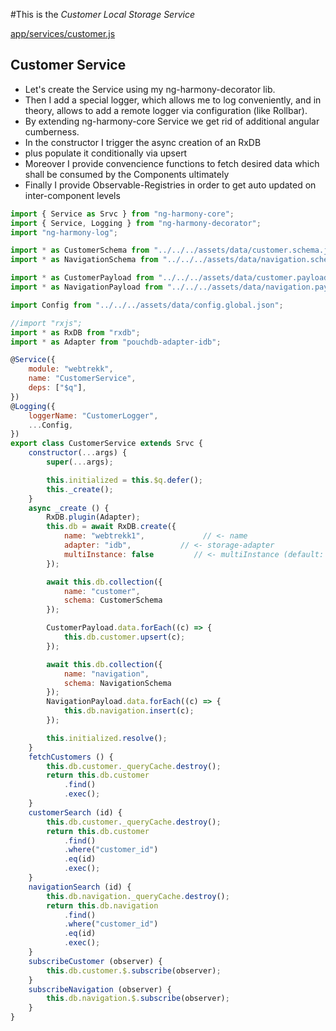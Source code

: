 #This is the _Customer Local Storage Service_

[app/services/customer.js](#Customer-Service "save:")

## Customer Service

* Let's create the Service using my ng-harmony-decorator lib.
* Then I add a special logger, which allows me to log conveniently,
and in theory, allows to add a remote logger via configuration (like Rollbar).
* By extending ng-harmony-core Service we get rid of additional angular cumberness.
* In the constructor I trigger the async creation of an RxDB
* plus populate it conditionally via upsert
* Moreover I provide convencience functions to fetch desired data which shall be consumed by the Components ultimately
* Finally I provide Observable-Registries in order to get auto updated on inter-component levels

```js
import { Service as Srvc } from "ng-harmony-core";
import { Service, Logging } from "ng-harmony-decorator";
import "ng-harmony-log";

import * as CustomerSchema from "../../../assets/data/customer.schema.json";
import * as NavigationSchema from "../../../assets/data/navigation.schema.json";

import * as CustomerPayload from "../../../assets/data/customer.payload.json";
import * as NavigationPayload from "../../../assets/data/navigation.payload.json";

import Config from "../../../assets/data/config.global.json";

//import "rxjs";
import * as RxDB from "rxdb";
import * as Adapter from "pouchdb-adapter-idb";

@Service({
	module: "webtrekk",
	name: "CustomerService",
	deps: ["$q"],
})
@Logging({
	loggerName: "CustomerLogger",
	...Config,
})
export class CustomerService extends Srvc {
	constructor(...args) {
		super(...args);

		this.initialized = this.$q.defer();
		this._create();
	}
	async _create () {
		RxDB.plugin(Adapter);
		this.db = await RxDB.create({
			name: "webtrekk1",             // <- name
			adapter: "idb",           // <- storage-adapter
			multiInstance: false         // <- multiInstance (default: true)
		});

		await this.db.collection({
			name: "customer",
			schema: CustomerSchema
		});

		CustomerPayload.data.forEach((c) => {
			this.db.customer.upsert(c);
		});

		await this.db.collection({
			name: "navigation",
			schema: NavigationSchema
		});
		NavigationPayload.data.forEach((c) => {
			this.db.navigation.insert(c);
		});

		this.initialized.resolve();
	}
	fetchCustomers () {
		this.db.customer._queryCache.destroy();
		return this.db.customer
			.find()
			.exec();
	}
	customerSearch (id) {
		this.db.customer._queryCache.destroy();
		return this.db.customer
			.find()
			.where("customer_id")
			.eq(id)
			.exec();
	}
	navigationSearch (id) {
		this.db.navigation._queryCache.destroy();
		return this.db.navigation
			.find()
			.where("customer_id")
			.eq(id)
			.exec();
	}
	subscribeCustomer (observer) {
		this.db.customer.$.subscribe(observer);
	}
	subscribeNavigation (observer) {
		this.db.navigation.$.subscribe(observer);
	}
}
```
